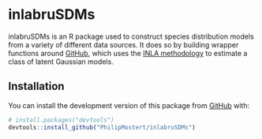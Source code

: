 # inlabruSDMs

inlabruSDMs is an R package used to construct species distribution models from a variety of different data sources. It does so by building wrapper functions around [GitHub](https://besjournals.onlinelibrary.wiley.com/doi/abs/10.1111/2041-210X.13168), which uses the [INLA methodology](https://rss.onlinelibrary.wiley.com/doi/abs/10.1111/j.1467-9868.2008.00700.x) to estimate a class of latent Gaussian models.

## Installation

You can install the development version of this package from
[GitHub](https://github.com/) with:

``` r
# install.packages("devtools")
devtools::install_github("PhilipMostert/inlabruSDMs")
